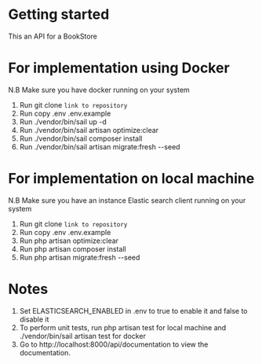 # Getting started
This an API for a BookStore

# For implementation using Docker
N.B Make sure you have docker running on your system
1) Run git clone `link to repository` 
2) Run copy .env .env.example
3) Run ./vendor/bin/sail up -d 
4) Run ./vendor/bin/sail artisan optimize:clear
5) Run ./vendor/bin/sail composer install
6) Run ./vendor/bin/sail artisan migrate:fresh --seed

# For implementation on local machine
N.B Make sure you have an instance Elastic search client running on your system
1) Run git clone `link to repository` 
2) Run copy .env .env.example
3) Run php artisan optimize:clear
4) Run php artisan composer install
5) Run php artisan migrate:fresh --seed

# Notes
1) Set ELASTICSEARCH_ENABLED in .env to true to enable it and false to disable it
2) To perform unit tests, run php artisan test for local machine and ./vendor/bin/sail artisan test for docker
3) Go to http://localhost:8000/api/documentation to view the documentation.
